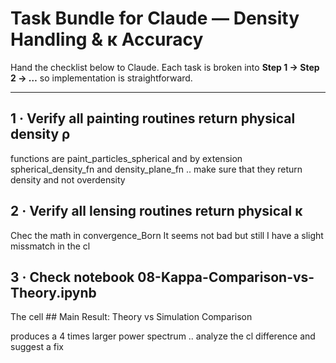 # Task Bundle for Claude — Density Handling & κ Accuracy

Hand the checklist below to Claude.
Each task is broken into **Step 1 → Step 2 → …** so implementation is straightforward.

---

## 1 · Verify all painting routines return **physical density ρ**

functions are paint_particles_spherical and by extension spherical_density_fn
and density_plane_fn .. make sure that they return density and not overdensity

## 2 · Verify all lensing routines return **physical κ**

Chec the math in convergence_Born It seems not bad but still I have a slight missmatch in the cl 

## 3 · Check notebook 08-Kappa-Comparison-vs-Theory.ipynb

The cell ## Main Result: Theory vs Simulation Comparison

produces a 4 times larger power spectrum .. analyze the cl difference and suggest a fix